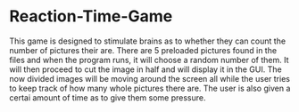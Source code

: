 # Reaction-Time-Game 

This game is designed to stimulate brains as to whether they can count the number of pictures their are. There are 5 preloaded pictures found in the files and when the program runs, it will choose a random number of them. It will then proceed to cut the image in half and will display it in the GUI. The now divided images will be moving around the screen all while the user tries to keep track of how many whole pictures there are. The user is also given a certai amount of time as to give them some pressure.
